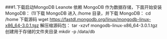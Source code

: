 ###1.下载启动MongoDB
Leanote 依赖 MongoDB 作为数据存储，下面开始安装 MongoDB：
(1)下载 MongoDB
进入 /home 目录，并下载 MongoDB：
cd /home
下载源码
wget https://fastdl.mongodb.org/linux/mongodb-linux-x86_64-3.0.1.tgz
解压缩源码包：
tar -xzvf mongodb-linux-x86_64-3.0.1.tgz
创建用于存储的文件夹目录
mkdir -p /data/db





